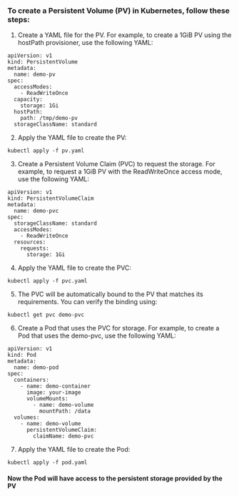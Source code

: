### To create a Persistent Volume (PV) in Kubernetes, follow these steps:


1. Create a YAML file for the PV. For example, to create a 1GiB PV using the hostPath provisioner, use the following YAML:

```
apiVersion: v1
kind: PersistentVolume
metadata:
  name: demo-pv
spec:
  accessModes:
    - ReadWriteOnce
  capacity:
    storage: 1Gi
  hostPath:
    path: /tmp/demo-pv
  storageClassName: standard
```


2. Apply the YAML file to create the PV:

```
kubectl apply -f pv.yaml
```

3. Create a Persistent Volume Claim (PVC) to request the storage. For example, to request a 1GiB PV with the ReadWriteOnce access mode, use the following YAML:

```
apiVersion: v1
kind: PersistentVolumeClaim
metadata:
  name: demo-pvc
spec:
  storageClassName: standard
  accessModes:
    - ReadWriteOnce
  resources:
    requests:
      storage: 1Gi
```

4. Apply the YAML file to create the PVC:
```
kubectl apply -f pvc.yaml
```

5. The PVC will be automatically bound to the PV that matches its requirements. You can verify the binding using:
```
kubectl get pvc demo-pvc
```

6. Create a Pod that uses the PVC for storage. For example, to create a Pod that uses the demo-pvc, use the following YAML:

```
apiVersion: v1
kind: Pod
metadata:
  name: demo-pod
spec:
  containers:
    - name: demo-container
      image: your-image
      volumeMounts:
        - name: demo-volume
          mountPath: /data
  volumes:
    - name: demo-volume
      persistentVolumeClaim:
        claimName: demo-pvc
```

7. Apply the YAML file to create the Pod:
```
kubectl apply -f pod.yaml
```


#### Now the Pod will have access to the persistent storage provided by the PV
